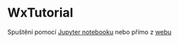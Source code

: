 # WxTutorial
Spuštění pomocí [Jupyter notebooku](https://nbviewer.jupyter.org/github/Feeeeeeeeeela/WxTutorial/blob/master/00%20WxPython.ipynb) nebo přímo z [webu](https://nbviewer.jupyter.org/github/Feeeeeeeeeela/WxTutorial/blob/master/Main.ipynb)
